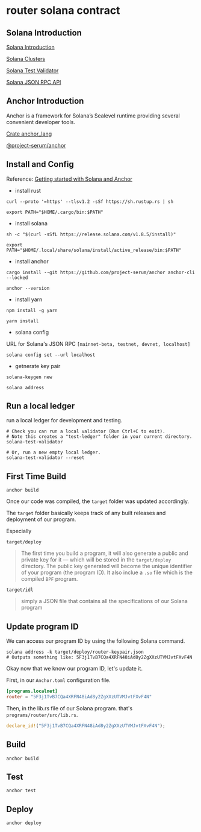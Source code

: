 # router solana contract

## Solana Introduction

[Solana Introduction](https://docs.solana.com/introduction)

[Solana Clusters](https://docs.solana.com/clusters)

[Solana Test Validator](https://docs.solana.com/developing/test-validator)

[Solana JSON RPC API](https://docs.solana.com/developing/clients/jsonrpc-api)

## Anchor Introduction

Anchor is a framework for Solana’s Sealevel runtime providing several convenient developer tools.

[Crate anchor_lang](https://docs.rs/anchor-lang/latest/anchor_lang/index.html)

[@project-serum/anchor](https://project-serum.github.io/anchor/ts/modules/web3.html)

## Install and Config

Reference: [Getting started with Solana and Anchor](https://lorisleiva.com/create-a-solana-dapp-from-scratch/getting-started-with-solana-and-anchor)

* install rust

```shell
curl --proto '=https' --tlsv1.2 -sSf https://sh.rustup.rs | sh

export PATH="$HOME/.cargo/bin:$PATH"
```

* install solana

```shell
sh -c "$(curl -sSfL https://release.solana.com/v1.8.5/install)"

export PATH="$HOME/.local/share/solana/install/active_release/bin:$PATH"
```

* install anchor

```shell
cargo install --git https://github.com/project-serum/anchor anchor-cli --locked

anchor --version
```

* install yarn

```shell
npm install -g yarn

yarn install
```

* solana config

URL for Solana's JSON RPC `[mainnet-beta, testnet, devnet, localhost]`

```shell
solana config set --url localhost
```

* getnerate key pair

```shell
solana-keygen new

solana address
```

## Run a local ledger

run a local ledger for development and testing.

```shell
# Check you can run a local validator (Run Ctrl+C to exit).
# Note this creates a "test-ledger" folder in your current directory.
solana-test-validator

# Or, run a new empty local ledger.
solana-test-validator --reset
```

## First Time Build

```shell
anchor build
```

Once our code was compiled, the `target` folder was updated accordingly.

The `target` folder basically keeps track of any built releases and deployment of our program.

Especially

`target/deploy`
> The first time you build a program, it will also generate a public and private key for it — which will be stored in the `target/deploy` directory. The public key generated will become the unique identifier of your program (the program ID).
> It also inclue a `.so` file which is the compiled `BPF` program.

`target/idl`
> simply a JSON file that contains all the specifications of our Solana program

## Update program ID

We can access our program ID by using the following Solana command.

```shell
solana address -k target/deploy/router-keypair.json
# Outputs something like: 5F3j1TvB7CQa4XRFN48iAd8y2ZgXXzUTVMJvtFXvF4N
```

Okay now that we know our program ID, let's update it.

First, in our `Anchor.toml` configuration file.

```toml
[programs.localnet]
router = "5F3j1TvB7CQa4XRFN48iAd8y2ZgXXzUTVMJvtFXvF4N"
```

Then, in the lib.rs file of our Solana program.
that's `programs/router/src/lib.rs`.

```rust
declare_id!("5F3j1TvB7CQa4XRFN48iAd8y2ZgXXzUTVMJvtFXvF4N");
```

## Build

```shell
anchor build
```

## Test

```shell
anchor test
```

## Deploy

```shell
anchor deploy
```
